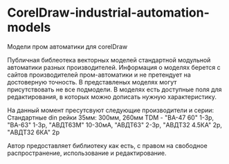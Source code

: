 # CorelDraw-industrial-automation-models
Модели пром автоматики для corelDraw

Публичная библеотека векторных моделей стандартной модульной автоматики разных производителей. 
Информация о моделях берется с сайтов производителей пром-автоматики и не претендует на достоверную точность. 
В представленых моделях могут присутствовать не все подмодели. В моделях есть доступные поля для редактирования, в которых можно дописать нужную характеристику.

На данный момент пресутсвуют следующие производители и серии:
  Стандартные din рейки 35мм: 300мм, 260мм
  TDM - "ВА-47 60" 1-3p, "ВА-63" 1-3p, "АВДТ63М" 10-30мА, "АВДТ63" 2-3p, "АВДТ32 4.5КА" 2p, "АВДТ32 6КА" 2p







Автор предоставляет библиотеку как есть, с правом на свободное распространение, использование и редактирование.
